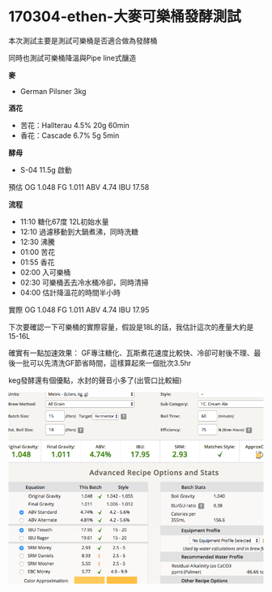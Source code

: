 # 170304-ethen-大麥可樂桶發酵測試

本次測試主要是測試可樂桶是否適合做為發酵桶

同時也測試可樂桶降溫與Pipe line式釀造

**麥**

* German Pilsner 3kg

**酒花**

* 苦花：Hallterau 4.5% 20g 60min
* 香花：Cascade 6.7% 5g 5min

**酵母**

* S-04 11.5g 啟動

預估 OG 1.048 FG 1.011 ABV 4.74 IBU 17.58

**流程**

* 11:10 糖化67度 12L初始水量
* 12:10 過濾移動到大鍋煮沸，同時洗糖
* 12:30 沸騰
* 01:00 苦花
* 01:55 香花
* 02:00 入可樂桶
* 02:30 可樂桶丟去冷水桶冷卻，同時清掃
* 04:00 估計降溫花的時間半小時

實際 OG 1.048 FG 1.011 ABV 4.74 IBU 17.95

下次要確認一下可樂桶的實際容量，假設是18L的話，我估計這次的產量大約是15-16L

確實有一點加速效果：
GF專注糖化、瓦斯煮花速度比較快、冷卻可射後不理、最後一批可以先清洗GF節省時間，這樣算起來一個批次3.5hr

keg發酵還有個優點，水封的聲音小多了(出管口比較細)

![](../img/test36.png)